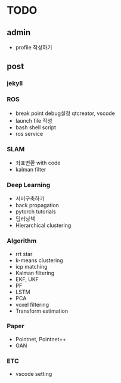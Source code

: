 # TODO

## admin

- profile 작성하기

## post

### jekyll

### ROS

- break point debug설정 qtcreator, vscode
- launch file 작성
- bash shell script
- ros service

### SLAM

- 좌표변환 with code
- kalman filter

### Deep Learning

- 서버구축하기
- back propagation
- pytorch tutorials
- 딥러닝책
- Hierarchical clustering

### Algorithm

- rrt star
- k-means clustering
- icp matching
- Kalman filtering
- EKF, UKF
- PF
- LSTM
- PCA
- voxel filtering
- Transform estimation

### Paper

- Pointnet, Pointnet++
- GAN

### ETC

- vscode setting

